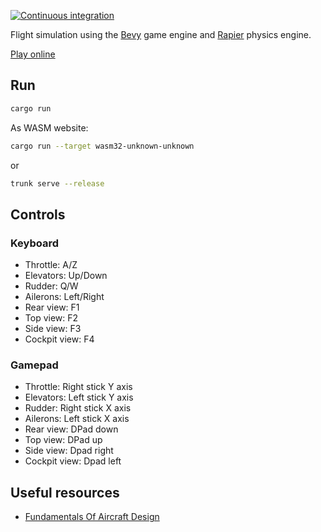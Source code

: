 [![Continuous integration](https://github.com/andoco/flight-sim-bevy-rust/actions/workflows/continuous_integration.yml/badge.svg)](https://github.com/andoco/flight-sim-bevy-rust/actions/workflows/continuous_integration.yml)

Flight simulation using the [Bevy](https://bevyengine.org/) game engine and [Rapier](https://rapier.rs/) physics engine.

[Play online](https://andoco.github.io/flight-sim-bevy-rust/)

## Run

```sh
cargo run
```

As WASM website:

```sh
cargo run --target wasm32-unknown-unknown
```

or

```sh
trunk serve --release
```

## Controls

### Keyboard

- Throttle: A/Z
- Elevators: Up/Down
- Rudder: Q/W
- Ailerons: Left/Right
- Rear view: F1
- Top view: F2
- Side view: F3
- Cockpit view: F4

### Gamepad

- Throttle: Right stick Y axis
- Elevators: Left stick Y axis
- Rudder: Right stick X axis
- Ailerons: Left stick X axis
- Rear view: DPad down
- Top view: DPad up
- Side view: Dpad right
- Cockpit view: Dpad left

## Useful resources

- [Fundamentals Of Aircraft Design](https://aerotoolbox.com/category/intro-aircraft-design/)
